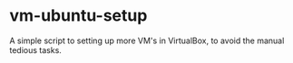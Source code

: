 # vm-ubuntu-setup
A simple script to setting up more VM's in VirtualBox, to avoid the manual tedious tasks.
